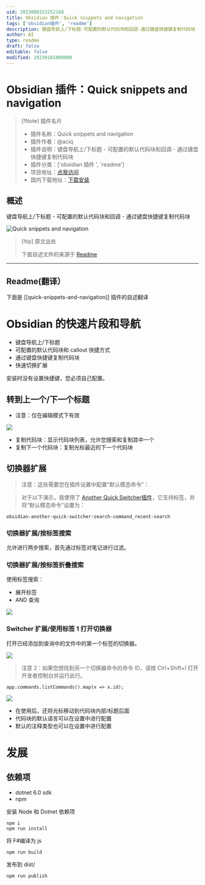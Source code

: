 ```yaml
---
uid: 2023080322252168
title: Obsidian 插件：Quick snippets and navigation
tags: ['obsidian插件', 'readme']
description: 键盘导航上/下标题-可配置的默认代码块和回调-通过键盘快捷键复制代码块
author: AI
type: readme
draft: false
editable: false
modified: 20230101000000
---
```


# Obsidian 插件：Quick snippets and navigation

> [!Note] 插件名片
> - 插件名称：Quick snippets and navigation
> - 插件作者：@aciq
> - 插件说明：键盘导航上/下标题 - 可配置的默认代码块和回调 - 通过键盘快捷键复制代码块
> - 插件分类：['obsidian 插件 ', 'readme']
> - 项目地址：[点我访问](https://github.com/aciq/obsidian-keyboard-shortcuts)
> - 国内下载地址：[下载安装](https://pkmer.cn/products/plugin/pluginMarket/?quick-snippets-and-navigation)

## 概述

键盘导航上/下标题 - 可配置的默认代码块和回调 - 通过键盘快捷键复制代码块

![Quick snippets and navigation](https://cdn.pkmer.cn/covers/quick-snippets-and-navigation.gif!pkmer)

> [!tip] 原文出处
>
>下面自述文件的来源于 [Readme](https://ghproxy.net/https://raw.githubusercontent.com/ieviev/obsidian-keyboard-shortcuts/main/README.md)
>

---

## Readme(翻译）

下面是 [[quick-snippets-and-navigation]] 插件的自述翻译

# Obsidian 的快速片段和导航

- 键盘导航上/下标题
- 可配置的默认代码块和 callout 快捷方式
- 通过键盘快捷键复制代码块
- 快速切换扩展

安装时没有设置快捷键，您必须自己配置。

## 转到上一个/下一个标题

- 注意：仅在编辑模式下有效

![](https://github.com/aciq/obsidian-keyboard-shortcuts/blob/main/_resources/obs-go-to-heading.gif?raw=true)

- 复制代码块：显示代码块列表，允许您搜索和复制其中一个
- 复制下一个代码块：复制光标最近的下一个代码块

## 切换器扩展

> 注意：这些需要您在插件设置中配置“默认模态命令”：

> 对于以下演示，我使用了 [Another Quick Switcher插件](https://github.com/tadashi-aikawa/obsidian-another-quick-switcher)，它支持标签，并将“默认模态命令”设置为：

```
obsidian-another-quick-switcher:search-command_recent-search
```

### 切换器扩展/按标签搜索

允许进行两步搜索，首先通过标签对笔记进行过滤。

### 切换器扩展/按标签折叠搜索

使用标签搜索：

- 展开标签
- AND 查询

![](https://github.com/aciq/obsidian-keyboard-shortcuts/blob/main/_resources/folded-search-by-tag.gif?raw=true)

<!-- ![](_resources/folded-search-by-tag.gif) -->

### Switcher 扩展/使用标签 1 打开切换器

打开已经添加到查询中的文件中的第一个标签的切换器。

![](https://github.com/aciq/obsidian-keyboard-shortcuts/blob/main/_resources/obs-with-tag-1.gif?raw=true)

> 注意 2：如果您想找到另一个切换器命令的命令 ID，请按 Ctrl+Shift+I 打开开发者控制台并运行此行。

```
app.commands.listCommands().map(x => x.id);
```

![](_resources/command-ids.png)

- 在使用后，还将光标移动到代码块内部/标题后面
- 代码块的默认语言可以在设置中进行配置
- 默认的注释类型也可以在设置中进行配置

# 发展

## 依赖项

- dotnet 6.0 sdk
- npm

安装 Node 和 Dotnet 依赖项

```
npm i
npm run install
```

将 F#编译为 js

```
npm run build
```

发布到 dist/

```
npm run publish
```